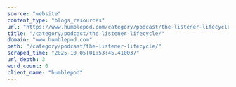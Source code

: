 ```yaml
---
source: "website"
content_type: "blogs_resources"
url: "https://www.humblepod.com/category/podcast/the-listener-lifecycle/"
title: "/category/podcast/the-listener-lifecycle/"
domain: "www.humblepod.com"
path: "/category/podcast/the-listener-lifecycle/"
scraped_time: "2025-10-05T01:53:45.410037"
url_depth: 3
word_count: 0
client_name: "humblepod"
---
```


